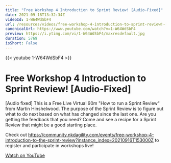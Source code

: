 ```yaml
---
title: "Free Workshop 4 Introduction to Sprint Review! [Audio-Fixed]"
date: 2021-09-18T13:32:34Z
videoId: 1-W64WdSbF4
url: /resources/videos/free-workshop-4-introduction-to-sprint-review!-[audio-fixed]
canonicalUrl: https://www.youtube.com/watch?v=1-W64WdSbF4
preview: https://i.ytimg.com/vi/1-W64WdSbF4/maxresdefault.jpg
duration: 5769
isShort: False
---
```


{{< youtube 1-W64WdSbF4 >}}

# Free Workshop 4 Introduction to Sprint Review! [Audio-Fixed]

[Audio fixed] This is a Free Live Virtual 90m "How to run a Sprint Review" from Martin Hinshelwood.
The purpose of the Sprint Review is to figure out what to do next based on what has changed since the last one. Are you getting the feedback that you need? Come and see a recipe for a Sprint Review that might be a good starting place.

Check out https://community.nkdagility.com/events/free-workshop-4-introduction-to-the-sprint-review?instance_index=20210916T153000Z to register and participate in workshops live!

[Watch on YouTube](https://www.youtube.com/watch?v=1-W64WdSbF4)
